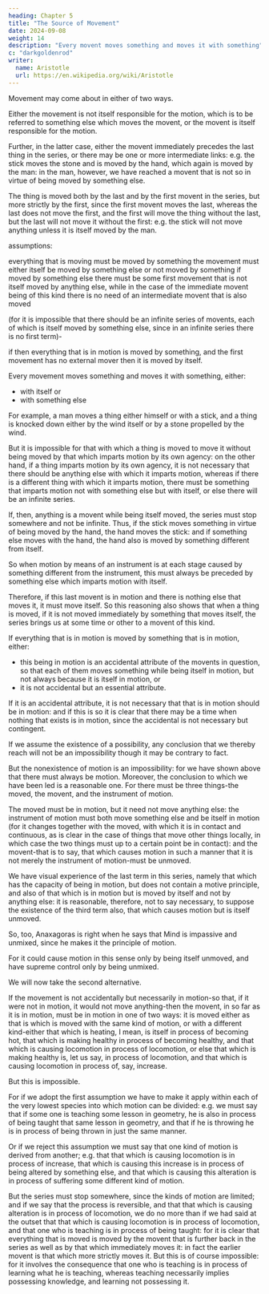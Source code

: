 ```yaml
---
heading: Chapter 5
title: "The Source of Movement"
date: 2024-09-08
weight: 14
description: "Every movent moves something and moves it with something"
c: "darkgoldenrod"
writer:
  name: Aristotle 
  url: https://en.wikipedia.org/wiki/Aristotle
---
```



Movement may come about in either of two ways. 

Either the movement is not itself responsible for the motion, which is to be referred to something else which moves the movent, or the movent is itself responsible for the motion. 

Further, in the latter case, either the movent immediately precedes the last thing in the series, or there may be one or more intermediate links: e.g. the stick moves the stone and is moved by the hand,
which again is moved by the man: in the man, however, we have reached a movent that is not so in virtue of being moved by something else.


The thing is moved both by the last and by the first movent in the series, but more strictly by the
first, since the first movent moves the last, whereas the last does not move the first, and
the first will move the thing without the last, but the last will not move it without the
first: e.g. the stick will not move anything unless it is itself moved by the man. 

assumptions:

everything that is moving must be moved by something
the movement must either itself be moved by something else or not moved by something
if moved by something else there must be some first movement that is not itself moved by anything else, while in the case of the immediate movent being of this kind there is no need of an intermediate movent that is also moved

(for it is impossible that there should be an infinite series of movents, each of which is itself moved by something else, since in an infinite series there is no first term)-

if then everything that is in motion is moved by something, and the first movement has no external mover then it is moved by itself.

<!-- This same argument may also be stated in another way as follows.  -->

Every movement moves something and moves it with something, either:
- with itself or
- with something else

For example, a man moves a thing either himself or with a stick, and a thing is knocked down either by the wind itself or by a stone propelled by the wind. 

But it is impossible for that with which a thing is moved to move it without being moved by that which imparts motion by its own agency: on the other hand, if a thing imparts motion by its own agency, it is not necessary that there should be anything else with which it imparts motion, whereas if there is a different thing with which it imparts motion, there must be something that imparts motion not with something else but with itself, or else there will be an infinite series. 

If, then, anything is a movent while being itself moved, the series must stop somewhere and not be infinite. Thus, if the stick moves something in virtue of being moved by the hand, the hand moves the stick: and if something else moves with the hand, the hand also is moved by something different from itself. 

So when motion by means of an instrument is at each stage caused by something different from the instrument, this must always be preceded by something else which imparts motion with itself. 

Therefore, if this last movent is in motion and there is nothing else that moves it, it must move itself. So this reasoning also shows that when a thing is moved, if it is not moved immediately by something that moves itself, the series brings us at some time or other to a movent of this kind.

<!-- And if we consider the matter in yet a third way we shall get this same result as
follows.  -->

If everything that is in motion is moved by something that is in motion, either:
- this being in motion is an accidental attribute of the movents in question, so that each of them moves something while being itself in motion, but not always because it is itself in motion, or
- it is not accidental but an essential attribute. 


If it is an accidental attribute, it is not necessary that that is in motion should be in motion: and if this is so it is clear that there may be a time when nothing that exists is in motion, since the accidental is not necessary but contingent. 

If we assume the existence of a possibility, any conclusion that we thereby reach will not be an impossibility though it may be contrary to fact. 

But the nonexistence of motion is an impossibility: for we have shown above that there must always be motion. Moreover, the conclusion to which we have been led is a reasonable one. For there must be three things-the moved, the movent, and the instrument of motion.

The moved must be in motion, but it need not move anything else: the instrument of motion must both move something else and be itself in motion (for it changes together with the moved, with which it is in contact and continuous, as is clear in the case of things that move other things locally, in which case the two things must up to a certain point be in contact): and the movent-that is to say, that which causes motion in such a manner that it is not merely the instrument of motion-must be unmoved.

We have visual experience of the last term in this series, namely that which has the capacity of being in motion, but does not contain a motive principle, and also of that which is in motion but is moved by itself and not by anything else: it is reasonable, therefore, not to say necessary, to suppose the existence of the third term also, that which causes motion but is itself unmoved. 

So, too, Anaxagoras is right when he says that Mind is impassive and unmixed, since he makes it the principle of motion.

For it could cause motion in this sense only by being itself unmoved, and have supreme control only by being unmixed.

We will now take the second alternative. 

If the movement is not accidentally but necessarily in motion-so that, if it were not in motion, it would not move anything-then the movent, in so far as it is in motion, must be in motion in one of two ways: it is moved either as that is which is moved with the same kind of motion, or with a different kind-either that which is heating, I mean, is itself in process of becoming hot, that which is making healthy in process of becoming healthy, and that which is causing locomotion in process of locomotion, or else that which is making healthy is, let us say, in process of locomotion, and that which is causing locomotion in process of, say, increase. 

But this is impossible. 

For if we adopt the first assumption we have to make it apply within each of the very lowest species into which motion can be divided: e.g. we must say that if some one is teaching some lesson in geometry, he is also in process of being taught that same lesson in geometry, and that if he is throwing he is in process of being thrown in just the same manner.

Or if we reject this assumption we must say that one kind of motion is derived from another; e.g. that that which is causing locomotion is in process of increase, that which is causing this increase is in process of being altered by something else, and that which is causing this alteration is in process of suffering some different kind of motion. 

But the series must stop somewhere, since the kinds of motion are limited; and if we say that the process is reversible, and that that which is causing alteration is in process of locomotion, we do no more than if we had said at the outset that that which is causing locomotion is in process of locomotion, and that one who is teaching is in process of being taught: for it is clear that everything that is moved is moved by the movent that is further back in the series as well as by that which immediately moves it: in fact the earlier movent is that which more strictly moves it. But this is of course impossible: for it involves the consequence that one who is teaching is in process of learning what he is teaching, whereas teaching necessarily implies possessing knowledge, and learning not possessing it.
